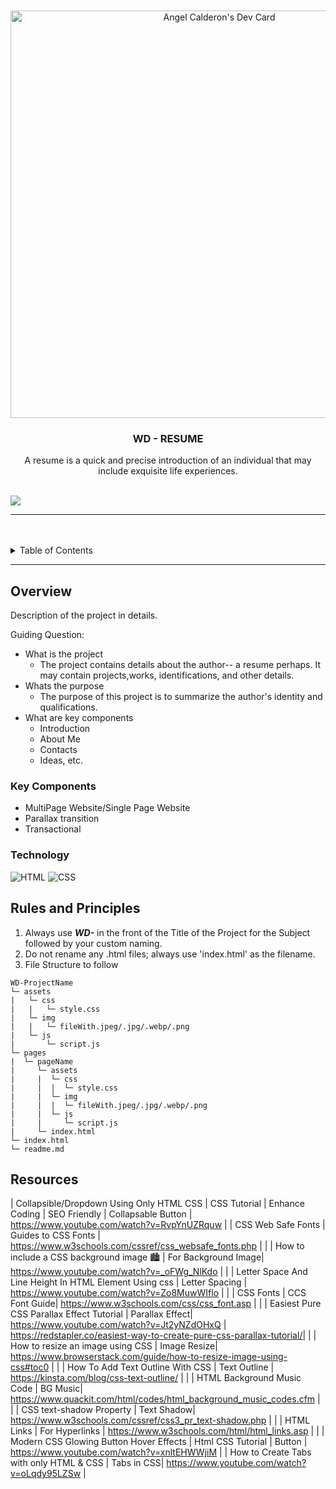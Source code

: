 <a name="readme-top">

<br/>

<br />
<div align="center">
  <a href="https://github.com/zyx-0314/">
  <!-- TODO: If you want to add logo or banner you can add it here -->
  <a href="https://app.daily.dev/ashiyel"><img src="https://api.daily.dev/devcards/v2/4oY6KBXmOnMAMIGrfsb8y.png?r=z6m&type=wide" width="652" alt="Angel Calderon's Dev Card"/></a>
  </a>
<!-- TODO: Change Title to the name of the title of your Project -->
  <h3 align="center">WD - RESUME</h3>
</div>
<!-- TODO: Make a short description -->
<div align="center">
  A resume is a quick and precise introduction of an individual that may include exquisite life experiences. 
</div>

<br />

<!-- TODO: Change the zyx-0314 into your github username  -->
<!-- TODO: Change the WD-Template-Project into the same name of your folder -->
![](https://visit-counter.vercel.app/counter.png?page=Ashiyel/WD-Resume)

---

<br />
<br />

<!-- TODO: If you want to add more layers for your readme -->
<details>
  <summary>Table of Contents</summary>
  <ol>
    <li>
      <a href="#overview">Overview</a>
      <ol>
        <li>
          <a href="#key-components">Key Components</a>
        </li>
        <li>
          <a href="#technology">Technology</a>
        </li>
      </ol>
    </li>
    <li>
      <a href="#rules-and-principles">Rules and Principles</a>
    </li>
    <li>
      <a href="#resources">Resources</a>
    </li>
  </ol>
</details>

---

## Overview

<!-- TODO: To be changed -->
<!-- The following are just sample -->
Description of the project in details.

Guiding Question:
- What is the project
   - The project contains details about the author-- a resume perhaps. It may contain projects,works, identifications, and other details.
- Whats the purpose
   - The purpose of this project is to summarize the author's identity and qualifications.
- What are key components
   - Introduction
   - About Me
   - Contacts
   - Ideas, etc.

### Key Components
<!-- TODO: List of Key Components -->
<!-- The following are just sample -->
- MultiPage Website/Single Page Website
- Parallax transition
- Transactional

### Technology
<!-- TODO: List of Technology Used -->
![HTML](https://img.shields.io/badge/HTML-E34F26?style=for-the-badge&logo=html5&logoColor=white)
![CSS](https://img.shields.io/badge/CSS-1572B6?style=for-the-badge&logo=css3&logoColor=white)

## Rules and Principles
1. Always use ***WD-*** in the front of the Title of the Project for the Subject followed by your custom naming.
2. Do not rename any .html files; always use 'index.html' as the filename.
3. File Structure to follow

```
WD-ProjectName
└─ assets
|   └─ css
|   |   └─ style.css
|   └─ img
|   |   └─ fileWith.jpeg/.jpg/.webp/.png
|   └─ js
|       └─ script.js
└─ pages
|  └─ pageName
|     └─ assets
|     |  └─ css
|     |  |  └─ style.css
|     |  └─ img
|     |  |  └─ fileWith.jpeg/.jpg/.webp/.png
|     |  └─ js
|     |     └─ script.js
|     └─ index.html
└─ index.html
└─ readme.md
```

## Resources

<!-- TODO: Add References -->
| Collapsible/Dropdown Using Only HTML CSS | CSS Tutorial | Enhance Coding | SEO Friendly | Collapsable Button | https://www.youtube.com/watch?v=RvpYnUZRquw
|
| CSS Web Safe Fonts | Guides to CSS Fonts | https://www.w3schools.com/cssref/css_websafe_fonts.php |
|
| How to include a CSS background image 🏙️ | For Background Image| https://www.youtube.com/watch?v=_oFWg_NlKdo |
|
| Letter Space And Line Height In HTML Element Using css | Letter Spacing | https://www.youtube.com/watch?v=Zo8MuwWIflo |
|
| CSS Fonts | CCS Font Guide| https://www.w3schools.com/css/css_font.asp |
|
| Easiest Pure CSS Parallax Effect Tutorial | Parallax Effect| https://www.youtube.com/watch?v=Jt2yNZdOHxQ | https://redstapler.co/easiest-way-to-create-pure-css-parallax-tutorial/|
| 
| How to resize an image using CSS | Image Resize| https://www.browserstack.com/guide/how-to-resize-image-using-css#toc0 |
|
| How To Add Text Outline With CSS | Text Outline | https://kinsta.com/blog/css-text-outline/ |
|
| HTML Background Music Code | BG Music| https://www.quackit.com/html/codes/html_background_music_codes.cfm |
|
| CSS text-shadow Property | Text Shadow| https://www.w3schools.com/cssref/css3_pr_text-shadow.php |
|
| HTML Links | For Hyperlinks | https://www.w3schools.com/html/html_links.asp |
|
| Modern CSS Glowing Button Hover Effects | Html CSS Tutorial | Button | https://www.youtube.com/watch?v=xnltEHWWjiM |
| How to Create Tabs with only HTML & CSS | Tabs in CSS| https://www.youtube.com/watch?v=oLqdy95LZSw |